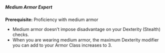 ##### Medium Armor Expert

**Prerequisite:**
Proficiency with medium armor

- Medium armor doesn’t impose disadvantage on your Dexterity (Stealth) checks.
- When you are wearing medium armor, the maximum Dexterity modifier you can add to your Armor Class increases to 3.
